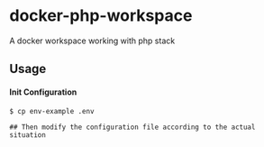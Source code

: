 # docker-php-workspace
A docker workspace working with php stack

## Usage

#### Init Configuration

```shell
$ cp env-example .env

## Then modify the configuration file according to the actual situation
```